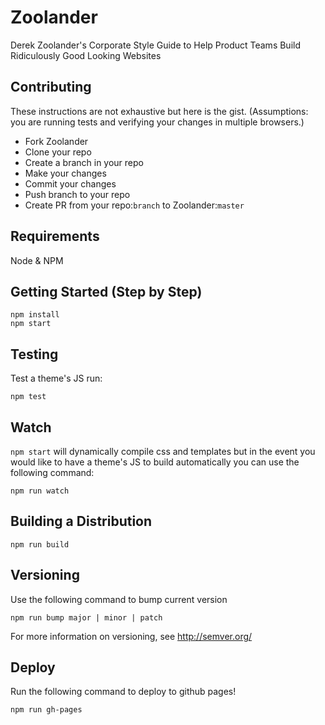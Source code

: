 # Zoolander

Derek Zoolander's Corporate Style Guide to Help Product Teams Build Ridiculously Good Looking Websites

## Contributing

These instructions are not exhaustive but here is the gist. (Assumptions: you are running tests and verifying your
changes in multiple browsers.)

* Fork Zoolander
* Clone your repo
* Create a branch in your repo
* Make your changes
* Commit your changes
* Push branch to your repo
* Create PR from your repo:`branch` to Zoolander:`master`

## Requirements

Node & NPM

## Getting Started (Step by Step)

```
npm install
npm start
```

## Testing
Test a theme's JS run:

```
npm test
```


## Watch
`npm start` will dynamically compile css and templates but in the event you would like to have a theme's JS to build automatically you can use the following command:

```
npm run watch
```

## Building a Distribution
```
npm run build
```

## Versioning

Use the following command to bump current version
```
npm run bump major | minor | patch
```
For more information on versioning, see http://semver.org/

## Deploy
Run the following command to deploy to github pages!

```
npm run gh-pages
```
